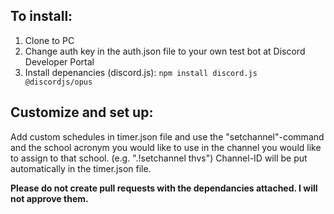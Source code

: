 ## To install:
1. Clone to PC
2. Change auth key in the auth.json file to your own test bot at Discord Developer Portal
3. Install depenancies (discord.js): `npm install discord.js @discordjs/opus`

## Customize and set up:
Add custom schedules in timer.json file and use the "setchannel"-command and the school acronym you would like to use in the channel you would like to assign to that school. (e.g. ".!setchannel thvs") Channel-ID will be put automatically in the timer.json file.

**Please do not create pull requests with the dependancies attached. I will not approve them.**
